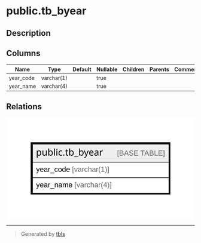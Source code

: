# public.tb_byear

## Description

## Columns

| Name | Type | Default | Nullable | Children | Parents | Comment |
| ---- | ---- | ------- | -------- | -------- | ------- | ------- |
| year_code | varchar(1) |  | true |  |  |  |
| year_name | varchar(4) |  | true |  |  |  |

## Relations

![er](public.tb_byear.svg)

---

> Generated by [tbls](https://github.com/k1LoW/tbls)
